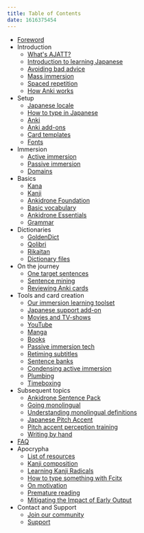 ```yaml
---
title: Table of Contents
date: 1616375454
---
```


* [Foreword](foreword.html)
* Introduction
	* [What's AJATT?](whats-ajatt.html)
	* [Introduction to learning Japanese](introduction-to-learning-japanese.html)
	* [Avoiding bad advice](bad-advice.html)
	* [Mass immersion](mass-immersion.html)
	* [Spaced repetition](spaced-repetition.html)
	* [How Anki works](how-anki-works.html)
* Setup
	* [Japanese locale](japanese-locale.html)
	* [How to type in Japanese](how-to-type-in-japanese.html)
	* [Anki](setting-up-anki.html)
	* [Anki add-ons](useful-anki-add-ons-for-japanese.html)
	* [Card templates](discussing-various-card-templates.html)
	* [Fonts](japanese-fonts.html)
* Immersion
	* [Active immersion](active-immersion.html)
	* [Passive immersion](passive-immersion.html)
	* [Domains](language-domains.html)
* Basics
	* [Kana](learning-kana-in-two-days.html)
	* [Kanji](learning-kanji.html)
	* [Ankidrone Foundation](jp1k-anki-deck.html)
	* [Basic vocabulary](basic-vocabulary.html)
	* [Ankidrone Essentials](ankidrone-essentials.html)
	* [Grammar](learning-grammar.html)
* Dictionaries
	* [GoldenDict](setting-up-goldendict.html)
	* [Qolibri](setting-up-qolibri.html)
	* [Rikaitan](setting-up-yomichan.html)
	* [Dictionary files](yomichan-and-epwing-dictionaries.html)
* On the journey
	* [One target sentences](one-target-sentences.html)
	* [Sentence mining](sentence-mining.html)
	* [Reviewing Anki cards](how-to-review.html)
* Tools and card creation
	* [Our immersion learning toolset](our-immersion-learning-toolset.html)
	* [Japanese support add-on](anki-japanese-support.html)
	* [Movies and TV-shows](mining-from-movies-and-tv-shows.html)
	* [YouTube](immersion-with-youtube.html)
	* [Manga](mining-from-manga.html)
	* [Books](reading-books.html)
	* [Passive immersion tech](passive-listening.html)
	* [Retiming subtitles](retiming-subtitles.html)
	* [Sentence banks](cross-profile-search-and-import.html)
	* [Condensing active immersion](condensing-active-immersion.html)
	* [Plumbing](plumbing-for-language-learners.html)
	* [Timeboxing](timeboxing.html)
* Subsequent topics
	* [Ankidrone Sentence Pack](ankidrone-sentence-pack.html)
	* [Going monolingual](going-monolingual.html)
	* [Understanding monolingual definitions](understanding-monolingual-definitions.html)
	* [Japanese Pitch Accent](japanese-pitch-accents.html)
	* [Pitch accent perception training](pitch-accent-perception.html)
	* [Writing by hand](writing-japanese.html)
* [FAQ](tag_faq.html)
* Apocrypha
	* [List of resources](resources.html)
	* [Kanji composition](kanji-composition-in-relation-to-reading-japanese.html)
	* [Learning Kanji Radicals](learning-kanji-radicals.html)
	* [How to type something with Fcitx](how-to-type-x-with-fcitx.html)
	* [On motivation](im-not-motivated-and-dont-enjoy-learning-japanese.html)
	* [Premature reading](why-does-premature-reading-cripple-phonetic-awareness.html)
	* [Mitigating the Impact of Early Output](mitigating-the-impact-of-early-output.html)
* Contact and Support
	* [Join our community](join-our-community.html)
	* [Support](donating-to-tatsumoto.html)
